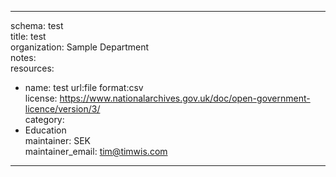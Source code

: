 


  
---  
schema: test  
title: test  
organization: Sample Department  
notes:   
resources:  
- name: test
 url:file
 format:csv  
license: https://www.nationalarchives.gov.uk/doc/open-government-licence/version/3/  
category:
 - Education  
maintainer: SEK  
maintainer_email: tim@timwis.com  
---